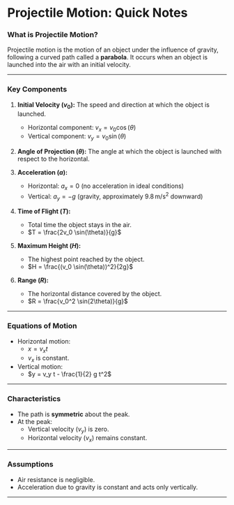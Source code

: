 # Projectile Motion: Quick Notes

### What is Projectile Motion?
Projectile motion is the motion of an object under the influence of gravity, following a curved path called a **parabola**. It occurs when an object is launched into the air with an initial velocity.

---

### Key Components

1. **Initial Velocity ($v_0$):** The speed and direction at which the object is launched.

   - Horizontal component: $v_x = v_0 \cos(\theta)$
   - Vertical component: $v_y = v_0 \sin(\theta)$

2. **Angle of Projection ($\theta$):** The angle at which the object is launched with respect to the horizontal.

3. **Acceleration ($a$):**

   - Horizontal: $a_x = 0$ (no acceleration in ideal conditions)
   - Vertical: $a_y = -g$ (gravity, approximately $9.8 \, \text{m/s}^2$ downward)

4. **Time of Flight ($T$):**

   - Total time the object stays in the air.
   - $T = \frac{2v_0 \sin(\theta)}{g}$

5. **Maximum Height ($H$):**

   - The highest point reached by the object.
   - $H = \frac{(v_0 \sin(\theta))^2}{2g}$

6. **Range ($R$):**

   - The horizontal distance covered by the object.
   - $R = \frac{v_0^2 \sin(2\theta)}{g}$

---

### Equations of Motion

- Horizontal motion:
  - $x = v_x t$
  - $v_x$ is constant.
- Vertical motion:
  - $y = v_y t - \frac{1}{2} g t^2$

---

### Characteristics

- The path is **symmetric** about the peak.
- At the peak:
  - Vertical velocity ($v_y$) is zero.
  - Horizontal velocity ($v_x$) remains constant.

---

### Assumptions

- Air resistance is negligible.
- Acceleration due to gravity is constant and acts only vertically.

---
